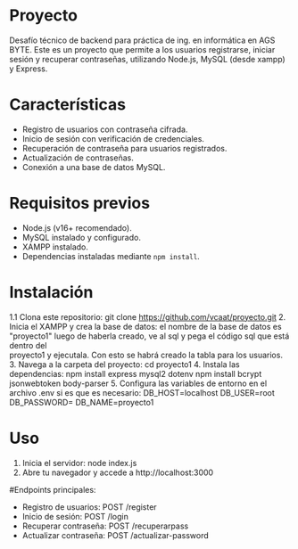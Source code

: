 # Proyecto
Desafío técnico de backend para práctica de ing. en informática en AGS BYTE. 
Este es un proyecto que permite a los usuarios registrarse, iniciar sesión y recuperar contraseñas, utilizando Node.js, MySQL (desde xampp) y Express.

# Características
- Registro de usuarios con contraseña cifrada.
- Inicio de sesión con verificación de credenciales.
- Recuperación de contraseña para usuarios registrados.
- Actualización de contraseñas.
- Conexión a una base de datos MySQL.

# Requisitos previos
- Node.js (v16+ recomendado).
- MySQL instalado y configurado.
- XAMPP instalado.
- Dependencias instaladas mediante `npm install`.

# Instalación
1.1 Clona este repositorio:
   git clone https://github.com/vcaat/proyecto.git
2. Inicia el XAMPP y crea la base de datos:
   el nombre de la base de datos es "proyecto1"
   luego de haberla creado, ve al sql y pega el código sql que está dentro del   
   proyecto1 y ejecutala. Con esto se habrá creado la tabla para los usuarios. 
3. Navega a la carpeta del proyecto:
   cd proyecto1
4. Instala las dependencias:
   npm install express mysql2 dotenv
   npm install bcrypt jsonwebtoken body-parser
5. Configura las variables de entorno en el archivo .env si es que es necesario:
   DB_HOST=localhost
   DB_USER=root
   DB_PASSWORD=
   DB_NAME=proyecto1

# Uso
1. Inicia el servidor: node index.js
2. Abre tu navegador y accede a http://localhost:3000

#Endpoints principales:
- Registro de usuarios: POST /register
- Inicio de sesión: POST /login
- Recuperar contraseña: POST /recuperarpass
- Actualizar contraseña: POST /actualizar-password
